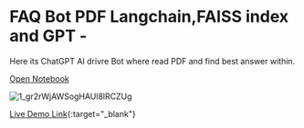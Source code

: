 # FAQ Bot PDF Langchain,FAISS index and GPT -

Here its ChatGPT AI drivre Bot where read PDF and find best answer within.

[Open Notebook](https://github.com/snowflaxGitRepo/chatgpt-pdf/blob/main/README.ipynb)

![1_gr2rWjAWSogHAUl8lRCZUg](https://github.com/snowflaxGitRepo/chatgpt-pdf/assets/146845568/1ba1ebfa-b702-4cc4-88f5-b1dec2b1ada1)

[Live Demo Link](http://122.169.118.18:3003/){:target="_blank"}
